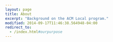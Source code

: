 ```yaml
---
layout: page
title: About
excerpt: "Background on the ACM Local program."
modified: 2014-09-17T11:46:38.564948-04:00
redirect_to:
  - /index.html#ourpurpose
---
```

